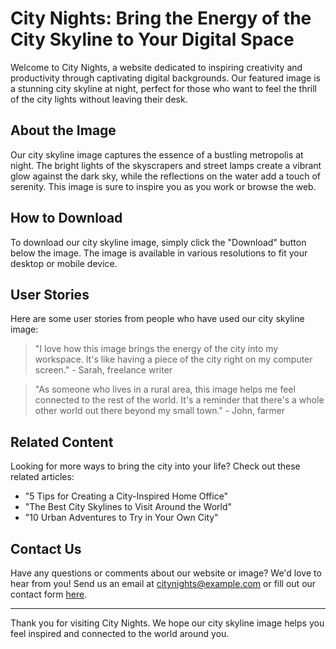 <!--font:Great Vibes-->

# City Nights: Bring the Energy of the City Skyline to Your Digital Space

Welcome to City Nights, a website dedicated to inspiring creativity and productivity through captivating digital backgrounds. Our featured image is a stunning city skyline at night, perfect for those who want to feel the thrill of the city lights without leaving their desk.

## About the Image

Our city skyline image captures the essence of a bustling metropolis at night. The bright lights of the skyscrapers and street lamps create a vibrant glow against the dark sky, while the reflections on the water add a touch of serenity. This image is sure to inspire you as you work or browse the web.

## How to Download

To download our city skyline image, simply click the "Download" button below the image. The image is available in various resolutions to fit your desktop or mobile device.

## User Stories

Here are some user stories from people who have used our city skyline image:

> "I love how this image brings the energy of the city into my workspace. It's like having a piece of the city right on my computer screen." - Sarah, freelance writer

> "As someone who lives in a rural area, this image helps me feel connected to the rest of the world. It's a reminder that there's a whole other world out there beyond my small town." - John, farmer

## Related Content

Looking for more ways to bring the city into your life? Check out these related articles:

- "5 Tips for Creating a City-Inspired Home Office"
- "The Best City Skylines to Visit Around the World"
- "10 Urban Adventures to Try in Your Own City"

## Contact Us

Have any questions or comments about our website or image? We'd love to hear from you! Send us an email at [citynights@example.com](mailto:citynights@example.com) or fill out our contact form [here](#contact-form).

---

Thank you for visiting City Nights. We hope our city skyline image helps you feel inspired and connected to the world around you.

<!--

Write me content for website with wallpaper which alt text is:

"A city skyline at night"

The name/title of the page should not be 1:1 copy of the alt text but rather a real content of the website which is using this wallpaper.

- Use markdown format 
- Start with heading
- Heading should be short and concise
- The content should look like a real website 
- The website should not be about the wallpaper, wallpaper is just a related background
- Heading should be contain work "wallpaper" or "background"
- Include real sections like references, contact, user stories, etc. use things relevant to the page purpose.
- Feel free to use structure like headings, bullets, numbering, blockquotes, paragraphs, horizontal lines, etc.
- You can use formatting like bold or _italic_
- You can include UTF-8 emojis
- Links should be only #hash anchors (and you can refer to the document itself)
- Do not include images


---


# Nighttime Vibes: A Cityscape Wallpaper for Your Desktop

Welcome to Nighttime Vibes, a website dedicated to bringing the energy of the city skyline into your digital space. Our featured wallpaper is a stunning image of a city skyline at night, perfect for those who want to feel the thrill of the city lights without leaving their desk.

## About the Wallpaper

Our city skyline wallpaper captures the essence of a bustling metropolis at night. The bright lights of the skyscrapers and street lamps create a vibrant glow against the dark sky, while the reflections on the water add a touch of serenity. This wallpaper is sure to inspire creativity and productivity as you work or browse the web.

## How to Download

To download our city skyline wallpaper, simply click the "Download" button below the image. The wallpaper is available in various resolutions to fit your desktop or mobile device.

## User Stories

Here are some user stories from people who have used our city skyline wallpaper:

> "I love the energy this wallpaper brings to my workspace. It reminds me of all the possibilities that come with living in a big city." - Sarah, freelance writer

> "As someone who lives in a rural area, this wallpaper helps me feel connected to the rest of the world. It's like having a piece of the city right on my computer screen." - John, farmer

## Related Content

Looking for more ways to bring the city into your life? Check out these related articles:

- "5 Tips for Creating a City-Inspired Home Office"
- "The Best City Skylines to Visit Around the World"
- "10 Urban Adventures to Try in Your Own City"

## Contact Us

Have any questions or comments about our website or wallpaper? We'd love to hear from you! Send us an email at [nighttimevibes@example.com](mailto:nighttimevibes@example.com) or fill out our contact form [here](#contact-form).

---

Thank you for visiting Nighttime Vibes. We hope our city skyline wallpaper helps you feel inspired and connected to the world around you.


---


Heading should not include word "wallpaper". The website should not be about the wallpaper itself, wallpaper is just a related background, rewrite whole content.


---


# City Nights: Bring the Energy of the City Skyline to Your Digital Space

Welcome to City Nights, a website dedicated to inspiring creativity and productivity through captivating digital backgrounds. Our featured image is a stunning city skyline at night, perfect for those who want to feel the thrill of the city lights without leaving their desk.

## About the Image

Our city skyline image captures the essence of a bustling metropolis at night. The bright lights of the skyscrapers and street lamps create a vibrant glow against the dark sky, while the reflections on the water add a touch of serenity. This image is sure to inspire you as you work or browse the web.

## How to Download

To download our city skyline image, simply click the "Download" button below the image. The image is available in various resolutions to fit your desktop or mobile device.

## User Stories

Here are some user stories from people who have used our city skyline image:

> "I love how this image brings the energy of the city into my workspace. It's like having a piece of the city right on my computer screen." - Sarah, freelance writer

> "As someone who lives in a rural area, this image helps me feel connected to the rest of the world. It's a reminder that there's a whole other world out there beyond my small town." - John, farmer

## Related Content

Looking for more ways to bring the city into your life? Check out these related articles:

- "5 Tips for Creating a City-Inspired Home Office"
- "The Best City Skylines to Visit Around the World"
- "10 Urban Adventures to Try in Your Own City"

## Contact Us

Have any questions or comments about our website or image? We'd love to hear from you! Send us an email at [citynights@example.com](mailto:citynights@example.com) or fill out our contact form [here](#contact-form).

---

Thank you for visiting City Nights. We hope our city skyline image helps you feel inspired and connected to the world around you.

-->
